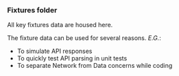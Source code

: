 ### Fixtures folder
All key fixtures data are housed here.

The fixture data can be used for several reasons.  _E.G._:
* To simulate API responses 
* To quickly test API parsing in unit tests
* To separate Network from Data concerns while coding
